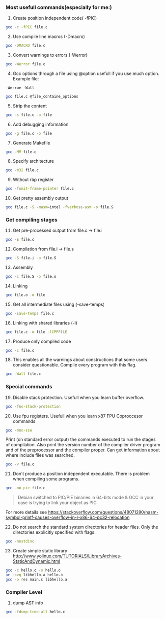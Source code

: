 ### Most usefull commands(especially for me:)

1) Create position independent code( -fPIC)
```bash
gcc -c -fPIC file.c
```
2) Use compile line macros (-Dmacro)
```bash
gcc -DMACRO file.c
```
3) Convert warnings to errors (-Werror)
```bash
gcc -Werror file.c
```
4) Gcc options through a file using @option
usefull if you use much option. Example file:
```
-Werroe -Wall
```

```bash
gcc file.c @file_containe_options
```
5) Strip the content
```bash
gcc -s file.c -o file
```
6) Add debugging information
```bash
gcc -g file.c -o file
```
7) Generate Makefile
```bash
gcc -MM file.c
```

8) Specify architecture
```bash
gcc -m32 file.c
```
9) Without rbp register
```bash
gcc -fomit-frame-pointer file.c
```

10) Get pretty assembly output
```bash
gcc file.c -S -masm=intel -fverbose-asm -o file.S
```
### Get compiling stages
11) Get pre-processed output
from file.c -> file.i
```bash
gcc -E file.c
```
12) Compilation
from file.i -> file.s
```bash
gcc -S file.i -o file.S
```
13) Assembly
```bash 
gcc -c file.S -o file.o
```
14) Linking
```bash
gcc file.o -o file
```
15) Get all intermediate files using (-save-temps)
```bash
gcc -save-temps file.c
```
16) Linking with shared libraries (-l)
```bash
gcc file.c -o file -lCPPFILE
```
17) Produce only compiled code
```bash
gcc -c file.c
```
18) This enables all the warnings about constructions that some users consider questionable.
Compile every program with this flag.
```bash
gcc -Wall file.c
```

### Special commands
19) Disable stack protection. Usefull when you learn buffer overflow.
```bash
gcc -fno-stack-protection
```
20) Use fpu registers. Usefull when you learn x87 FPU Coproccesor commands
```bash
gcc -mno-sse
```


Print (on standard error output) the commands executed to run the stages of compilation.  Also print the
version number of the compiler driver program and of the preprocessor and the compiler proper.
Can get information about where include files was searched.
    
```bash
gcc -v file.c
```

21) Don't produce a position independent executable. There is problem when compiling some programs.

```bash
gcc -no-pie file.c
```

> Debian switched to PIC/PIE binaries in 64-bits mode & GCC in your case is trying to link your object as PIC

For more details see https://stackoverflow.com/questions/48071280/nasm-symbol-printf-causes-overflow-in-r-x86-64-pc32-relocation

22)  Do not search the standard system directories for header files. Only the directories explicitly specified with flags.

```bash
gcc -nostdinc
```

23) Create simple static library
http://www.yolinux.com/TUTORIALS/LibraryArchives-StaticAndDynamic.html
```bash
gcc -c hello.c -o hello.o
ar -cvq libhello.a hello.o
gcc -o res main.c libhello.a
```

### Compiler Level
1) dump AST info
```bash
gcc -fdump-tree-all hello.c
```

